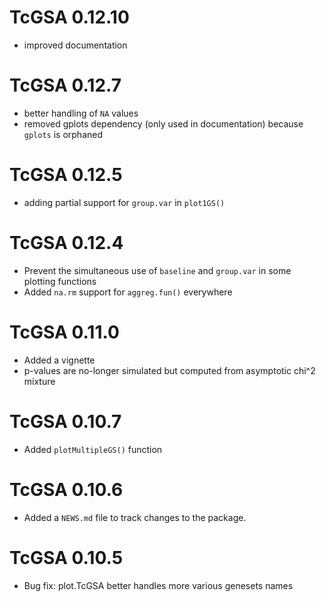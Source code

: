 # TcGSA 0.12.10
* improved documentation

# TcGSA 0.12.7
* better handling of `NA` values
* removed gplots dependency (only used in documentation) because `gplots` is orphaned

# TcGSA 0.12.5
* adding partial support for `group.var` in `plot1GS()`

# TcGSA 0.12.4
* Prevent the simultaneous use of `baseline` and `group.var` in some plotting functions 
* Added `na.rm` support for `aggreg.fun()` everywhere

# TcGSA 0.11.0
* Added a vignette
* p-values are no-longer simulated but computed from asymptotic chi^2 mixture

# TcGSA 0.10.7
* Added `plotMultipleGS()` function

# TcGSA 0.10.6
* Added a `NEWS.md` file to track changes to the package.

# TcGSA 0.10.5
* Bug fix: plot.TcGSA better handles more various genesets names